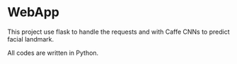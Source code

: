 WebApp
======

This project use flask to handle the requests and with Caffe CNNs to predict facial landmark.

All codes are written in Python.
